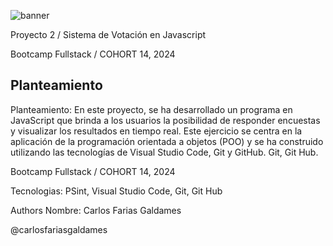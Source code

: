 
![banner](https://github.com/carlosfariasgaldames/proyecto-2/assets/162807532/06854071-fd41-4026-9a05-5d0b8baa3fc2)

Proyecto 2 / Sistema de Votación en Javascript

Bootcamp Fullstack / COHORT 14, 2024

## Planteamiento

Planteamiento: En este proyecto, se ha desarrollado un programa en JavaScript que brinda a los usuarios la posibilidad de responder encuestas y visualizar los resultados en tiempo real. Este ejercicio se centra en la aplicación de la programación orientada a objetos (POO) y se ha construido utilizando las tecnologías de Visual Studio Code, Git y GitHub.
Git, Git Hub.


Bootcamp Fullstack / COHORT 14, 2024

Tecnologias:
PSint, Visual Studio Code, Git, Git Hub

Authors
Nombre: Carlos Farias Galdames

@carlosfariasgaldames
